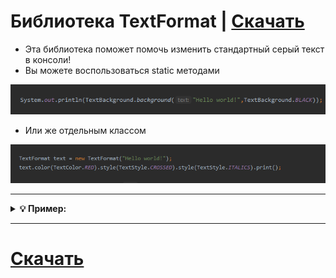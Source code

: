 # Библиотека TextFormat | [Скачать](https://github.com/vankad24/Lib_TextFormat/raw/master/LibTextFormat.jar)
  * Эта библиотека поможет помочь изменить стандартный серый текст в консоли!
  * Вы можете воспользоваться static методами 
  
  ![](images/static.png) 
  * Или же отдельным классом 
  
  ![](images/class.png) 
  
---
 
<details>
<summary> <b>💡 Пример:</b></summary>


   [В результате выполнения кода](https://github.com/vankad24/Lib_TextFormat/blob/master/src/Main.java)
   
  ```java
        System.out.println(TextBackground.background("Hello world!",TextBackground.BLACK)); 

        TextFormat text = new TextFormat("Hello world!");
        text.color(TextColor.RED).style(TextStyle.CROSSED).style(TextStyle.ITALICS).print();

        System.out.print(TextColor.color(" --> ",TextColor.YELLOW));

        text.setText("Привет мир!").style(TextStyle.BOLD_UNDERLINED).color(TextColor.TEAL).println();
  ```
  Мы получим следующий результат:
  
  ![](images/out.png) 
  
  </details>
  
  ---
  
  # [Скачать](https://github.com/vankad24/Lib_TextFormat/raw/master/LibTextFormat.jar)
